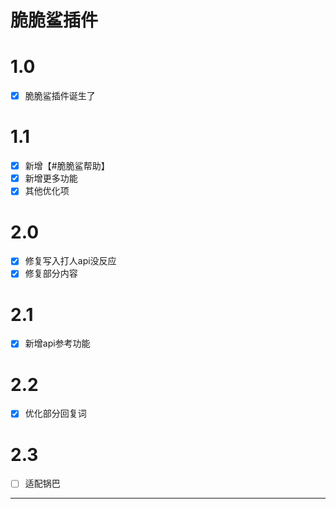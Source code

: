 # 脆脆鲨插件
# 1.0

- [x] 脆脆鲨插件诞生了 

# 1.1

- [x] 新增【#脆脆鲨帮助】
- [x] 新增更多功能
- [x] 其他优化项

# 2.0

- [x] 修复写入打人api没反应
- [x] 修复部分内容

# 2.1

- [x] 新增api参考功能

# 2.2

- [x] 优化部分回复词

# 2.3

- [ ] 适配锅巴

---